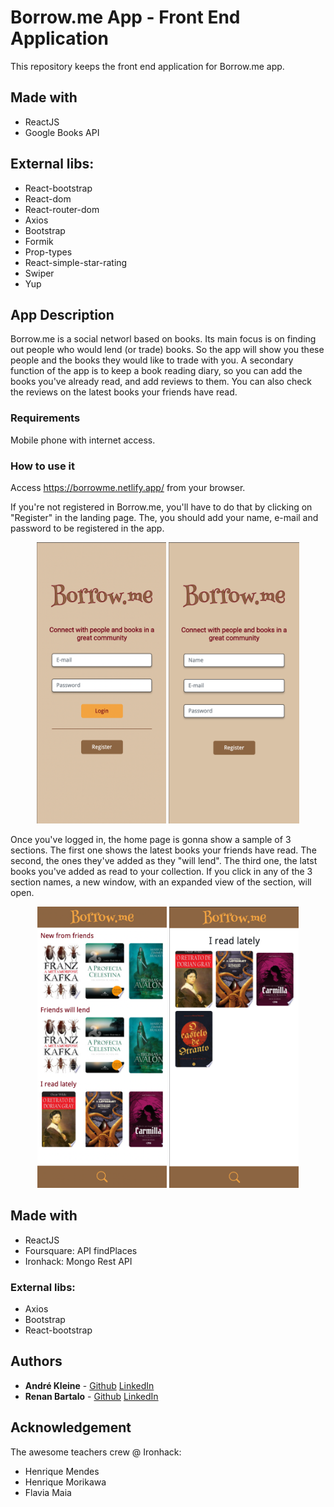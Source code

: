 # Borrow.me App - Front End Application

This repository keeps the front end application for Borrow.me app.

## Made with

- ReactJS
- Google Books API

## External libs:

- React-bootstrap
- React-dom
- React-router-dom
- Axios
- Bootstrap
- Formik
- Prop-types
- React-simple-star-rating
- Swiper
- Yup

## App Description

Borrow.me is a social networl based on books. Its main focus is on finding out people who would lend (or trade) books. So the app will show you these people and the books they would like to trade with you.
A secondary function of the app is to keep a book reading diary, so you can add the books you've already read, and add reviews to them.
You can also check the reviews on the latest books your friends have read.

### Requirements

Mobile phone with internet access.

### How to use it

Access https://borrowme.netlify.app/ from your browser.

If you're not registered in Borrow.me, you'll have to do that by clicking on "Register" in the landing page. The, you should add your name, e-mail and password to be registered in the app.

<div align="center">
<img src="https://github.com/andrekleine/borrow.me-react/blob/main/src/components/misc/images/readme/login.png" alt="login screen" height="450"/>
<img src="https://github.com/andrekleine/borrow.me-react/blob/main/src/components/misc/images/readme/register.png" alt="register screen" height="450"/>
</div>

Once you've logged in, the home page is gonna show a sample of 3 sections. The first one shows the latest books your friends have read. The second, the ones they've added as they "will lend". The third one, the latst books you've added as read to your collection.
If you click in any of the 3 section names, a new window, with an expanded view of the section, will open.

<div align="center">
<img src="https://github.com/andrekleine/borrow.me-react/blob/main/src/components/misc/images/readme/home.png" alt="home screen" height="450"/>

<img src="https://github.com/andrekleine/borrow.me-react/blob/main/src/components/misc/images/readme/section.png" alt="section screen" height="450"/>
</div>

## Made with

- ReactJS
- Foursquare: API findPlaces
- Ironhack: Mongo Rest API

### External libs:

- Axios
- Bootstrap
- React-bootstrap

## Authors

- **André Kleine** - [Github](https://github.com/andrekleine) [LinkedIn](https://www.linkedin.com/in/andre-kleine-/)
- **Renan Bartalo** - [Github](https://github.com/RenanBartalo) [LinkedIn](https://www.linkedin.com/in/renan-bartalo-51709b8a/)

## Acknowledgement

The awesome teachers crew @ Ironhack:

- Henrique Mendes
- Henrique Morikawa
- Flavia Maia
